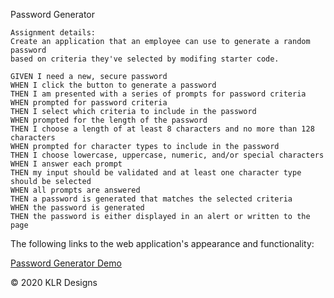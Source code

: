 Password Generator
```
Assignment details:
Create an application that an employee can use to generate a random password
based on criteria they've selected by modifing starter code.

GIVEN I need a new, secure password
WHEN I click the button to generate a password
THEN I am presented with a series of prompts for password criteria
WHEN prompted for password criteria
THEN I select which criteria to include in the password
WHEN prompted for the length of the password
THEN I choose a length of at least 8 characters and no more than 128 characters
WHEN prompted for character types to include in the password
THEN I choose lowercase, uppercase, numeric, and/or special characters
WHEN I answer each prompt
THEN my input should be validated and at least one character type should be selected
WHEN all prompts are answered
THEN a password is generated that matches the selected criteria
WHEN the password is generated
THEN the password is either displayed in an alert or written to the page

```
The following links to the web application's appearance and functionality:

[Password Generator Demo](https://kcraymond.github.io/password-generator/)

© 2020 KLR Designs
